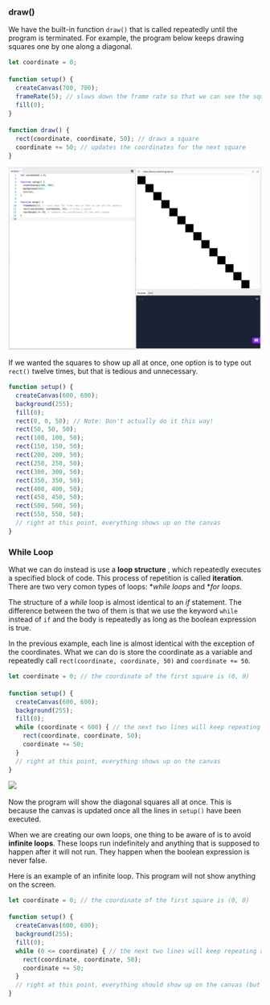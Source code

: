 ### draw()

We have the built-in function `draw()` that is called repeatedly until the program is terminated. For example, the program below keeps drawing squares one by one along a diagonal.

```js
let coordinate = 0;

function setup() {
  createCanvas(700, 700);
  frameRate(5); // slows down the frame rate so that we can see the squares
  fill(0);
}

function draw() {
  rect(coordinate, coordinate, 50); // draws a square
  coordinate += 50; // updates the coordinates for the next square
}
```

![](../../Images/Diagonal_Squares_1.png)

If we wanted the squares to show up all at once, one option is to type out `rect()` twelve times, but that is tedious and unnecessary. 

```js
function setup() {
  createCanvas(600, 600);
  background(255);
  fill(0);
  rect(0, 0, 50); // Note: Don't actually do it this way!
  rect(50, 50, 50);
  rect(100, 100, 50);
  rect(150, 150, 50);
  rect(200, 200, 50);
  rect(250, 250, 50);
  rect(300, 300, 50);
  rect(350, 350, 50);
  rect(400, 400, 50);
  rect(450, 450, 50);
  rect(500, 500, 50);
  rect(550, 550, 50);
  // right at this point, everything shows up on the canvas
}
```

### While Loop

What we can do instead is use a **loop structure** , which repeatedly executes a specified block of code. This process of repetition is called **iteration**. There are two very comon types of loops: ***while* loops* and ***for* loops*.

The structure of a *while* loop is almost identical to an *if* statement. The difference between the two of them is that we use the keyword `while` instead of `if` and the body is repeatedly as long as the boolean expression is true.

In the previous example, each line is almost identical with the exception of the coordinates. What we can do is store the coordinate as a variable and repeatedly call `rect(coordinate, coordinate, 50)` and `coordinate += 50`.

```js
let coordinate = 0; // the coordinate of the first square is (0, 0)

function setup() {
  createCanvas(600, 600);
  background(255);
  fill(0);
  while (coordinate < 600) { // the next two lines will keep repeating as long as coordinate < 600
    rect(coordinate, coordinate, 50); 
    coordinate += 50;
  }
  // right at this point, everything shows up on the canvas
}
```

![](../../Images/Diagonal_Squares1.png)


Now the program will show the diagonal squares all at once. This is because the canvas is updated once all the lines in `setup()` have been executed.

When we are creating our own loops, one thing to be aware of is to avoid **infinite loops**. These loops run indefinitely and anything that is supposed to happen after it will not run. They happen when the boolean expression is never false. 

Here is an example of an infinite loop. This program will not show anything on the screen.

```js
let coordinate = 0; // the coordinate of the first square is (0, 0)

function setup() {
  createCanvas(600, 600);
  background(255);
  fill(0);
  while (0 <= coordinate) { // the next two lines will keep repeating as long as 0 <= coordinate (which is always!)
    rect(coordinate, coordinate, 50); 
    coordinate += 50;
  }
  // right at this point, everything should show up on the canvas (but it doesn't!)
}
```
